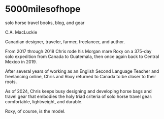 # 5000milesofhope
solo horse travel books, blog, and gear

C.A. MacLuckie

Canadian designer, traveler, farmer, freelancer, and author.

From 2017 through 2018 Chris rode his Morgan mare Roxy on a 375-day solo expedition from Canada to Guatemala, then once again back to Central Mexico in 2019.

After several years of working as an English Second Language Teacher and freelancing online, Chris and Roxy returned to Canada to be closer to their roots.

As of 2024, Chris keeps busy designing and developing horse bags and travel gear that embodies the holy triad criteria of solo horse travel gear: comfortable, lightweight, and durable.

Roxy, of course, is the model.

